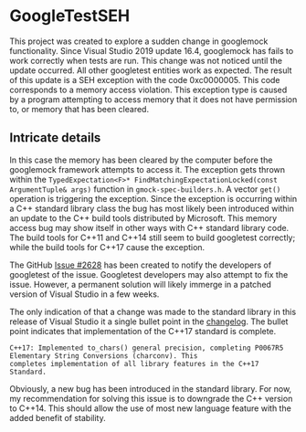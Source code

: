 # GoogleTestSEH

This project was created to explore a sudden change in googlemock functionality. Since Visual Studio 2019 update 16.4,
googlemock has fails to work correctly when tests are run. This change was not noticed until the update occurred. All
other googletest entities work as expected. The result of this update is a SEH exception with the code 0xc0000005. This
code corresponds to a memory access violation. This exception type is caused by a program attempting to access memory
that it does not have permission to, or memory that has been cleared.

## Intricate details

In this case the memory has been cleared by the computer before the googlemock framework attempts to access it. The
exception gets thrown within the `TypedExpectation<F>* FindMatchingExpectationLocked(const ArgumentTuple& args)`
function in `gmock-spec-builders.h`. A vector `get()` operation is triggering the exception. Since the exception is
occurring within a C++ standard library class the bug has most likely been introduced within an update to the C++ build
tools distributed by Microsoft. This memory access bug may show itself in other ways with C++ standard library code. The
build tools for C++11 and C++14 still seem to build googletest correctly; while the build tools for C++17 cause the
exception.

The GitHub [Issue #2628](https://github.com/google/googletest/issues/2628) has been created to notify the developers of
googletest of the issue. Googletest developers may also attempt to fix the issue. However, a permanent solution will
likely immerge in a patched version of Visual Studio in a few weeks.

The only indication of that a change was made to the standard library in this release of Visual Studio it a single
bullet point in the [changelog](https://docs.microsoft.com/en-us/visualstudio/releases/2019/release-notes#cpp-164GA).
The bullet point indicates that implementation of the C++17 standard is complete.

```plaintext
C++17: Implemented to_chars() general precision, completing P0067R5 Elementary String Conversions (charconv). This
completes implementation of all library features in the C++17 Standard.
```

Obviously, a new bug has been introduced in the standard library.  For now, my recommendation for solving this issue is to downgrade the C++ version to C++14. This should allow the
use of most new language feature with the added benefit of stability.
